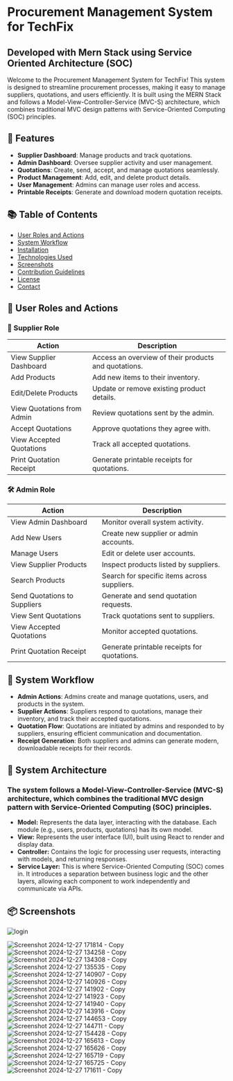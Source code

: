 # Procurement Management System for TechFix 
## Developed with Mern Stack using Service Oriented Architecture (SOC)
Welcome to the Procurement Management System for TechFix! This system is designed to streamline procurement processes, making it easy to manage suppliers, quotations, and users efficiently. It is built using the MERN Stack and follows a Model-View-Controller-Service (MVC-S) architecture, which combines traditional MVC design patterns with Service-Oriented Computing (SOC) principles.
## 🚀 Features

- **Supplier Dashboard**: Manage products and track quotations.
- **Admin Dashboard**: Oversee supplier activity and user management.
- **Quotations**: Create, send, accept, and manage quotations seamlessly.
- **Product Management**: Add, edit, and delete product details.
- **User Management**: Admins can manage user roles and access.
- **Printable Receipts**: Generate and download modern quotation receipts.

## 📚 Table of Contents

- [User Roles and Actions](#user-roles-and-actions)
- [System Workflow](#system-workflow)
- [Installation](#installation)
- [Technologies Used](#technologies-used)
- [Screenshots](#screenshots)
- [Contribution Guidelines](#contribution-guidelines)
- [License](#license)
- [Contact](#contact)

## 👥 User Roles and Actions

### 🛒 Supplier Role

| **Action**                      | **Description**                                    |
|----------------------------------|----------------------------------------------------|
| View Supplier Dashboard          | Access an overview of their products and quotations. |
| Add Products                     | Add new items to their inventory.                  |
| Edit/Delete Products             | Update or remove existing product details.         |
| View Quotations from Admin       | Review quotations sent by the admin.               |
| Accept Quotations                | Approve quotations they agree with.                |
| View Accepted Quotations         | Track all accepted quotations.                     |
| Print Quotation Receipt          | Generate printable receipts for quotations.        |

### 🛠️ Admin Role

| **Action**                      | **Description**                                    |
|----------------------------------|----------------------------------------------------|
| View Admin Dashboard            | Monitor overall system activity.                   |
| Add New Users                   | Create new supplier or admin accounts.             |
| Manage Users                    | Edit or delete user accounts.                     |
| View Supplier Products          | Inspect products listed by suppliers.              |
| Search Products                 | Search for specific items across suppliers.        |
| Send Quotations to Suppliers    | Generate and send quotation requests.              |
| View Sent Quotations            | Track quotations sent to suppliers.                |
| View Accepted Quotations        | Monitor accepted quotations.                       |
| Print Quotation Receipt         | Generate printable receipts for quotations.        |

## 🧩 System Workflow

- **Admin Actions**: Admins create and manage quotations, users, and products in the system.
- **Supplier Actions**: Suppliers respond to quotations, manage their inventory, and track their accepted quotations.
- **Quotation Flow**: Quotations are initiated by admins and responded to by suppliers, ensuring efficient communication and documentation.
- **Receipt Generation**: Both suppliers and admins can generate modern, downloadable receipts for their records.

## 🧩 System Architecture
### The system follows a Model-View-Controller-Service (MVC-S) architecture, which combines the traditional MVC design pattern with Service-Oriented Computing (SOC) principles.

- **Model:** Represents the data layer, interacting with the database. Each module (e.g., users, products, quotations) has its own model.
- **View:** Represents the user interface (UI), built using React to render and display data.
- **Controller:** Contains the logic for processing user requests, interacting with models, and returning responses.
- **Service Layer:** This is where Service-Oriented Computing (SOC) comes in. It introduces a separation between business logic and the other layers, allowing each component to work independently and communicate via APIs.


## 📦 Screenshots
![login](https://github.com/user-attachments/assets/5594df93-dc2e-4c11-a64a-1446c84f7140)

![Screenshot 2024-12-27 171814 - Copy](https://github.com/user-attachments/assets/d98db182-8aea-497b-8592-7c7cf906bc30)
![Screenshot 2024-12-27 134258 - Copy](https://github.com/user-attachments/assets/b679a608-d5b6-4913-8b39-c209d6e2992a)
![Screenshot 2024-12-27 134308 - Copy](https://github.com/user-attachments/assets/ca65cbc4-1122-4d0f-9a86-37ba535161e1)
![Screenshot 2024-12-27 135535 - Copy](https://github.com/user-attachments/assets/743ed180-f63c-4b1b-9736-e6ed9291a7f1)
![Screenshot 2024-12-27 140907 - Copy](https://github.com/user-attachments/assets/a40bc5ce-d729-46fd-9611-d6eae46bbbcb)
![Screenshot 2024-12-27 140926 - Copy](https://github.com/user-attachments/assets/85e8a507-1590-4e6a-816f-b4a07d85d62e)
![Screenshot 2024-12-27 141902 - Copy](https://github.com/user-attachments/assets/9913793a-3129-4afa-844f-e21fb7c93fbf)
![Screenshot 2024-12-27 141923 - Copy](https://github.com/user-attachments/assets/7fa4fe79-4dba-47af-bdef-5265203a2b9f)
![Screenshot 2024-12-27 141940 - Copy](https://github.com/user-attachments/assets/98b829a8-aec4-4ed2-ab5f-f0c83b7a5d58)
![Screenshot 2024-12-27 143916 - Copy](https://github.com/user-attachments/assets/2a74dc83-3971-42df-bf63-537811966cc4)
![Screenshot 2024-12-27 144653 - Copy](https://github.com/user-attachments/assets/89457b53-0190-4dd8-8221-26796f0e8c15)
![Screenshot 2024-12-27 144711 - Copy](https://github.com/user-attachments/assets/4bc730df-a099-4bb3-9b99-e03ac2a912a3)
![Screenshot 2024-12-27 154428 - Copy](https://github.com/user-attachments/assets/12d86b38-85df-4b44-8bd1-2970bbdf2012)
![Screenshot 2024-12-27 165613 - Copy](https://github.com/user-attachments/assets/adda738d-584b-448f-93d4-5fafacd2c985)
![Screenshot 2024-12-27 165626 - Copy](https://github.com/user-attachments/assets/8ed3fa51-e61d-418d-82df-30c4c3ca6a5a)
![Screenshot 2024-12-27 165719 - Copy](https://github.com/user-attachments/assets/da6b16f6-b3ae-4c93-afce-2aeabd768118)
![Screenshot 2024-12-27 165725 - Copy](https://github.com/user-attachments/assets/f70deb77-bdde-488b-8262-42c34372bf37)
![Screenshot 2024-12-27 171611 - Copy](https://github.com/user-attachments/assets/b89cbc4e-1de8-4664-871c-e78502e557e3)
